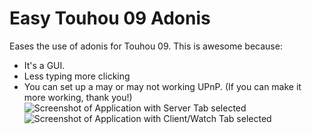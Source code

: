 # Easy Touhou 09 Adonis
Eases the use of adonis for Touhou 09.
This is awesome because:
* It's a GUI.
* Less typing more clicking
* You can set up a may or may not working UPnP. (If you can make it more working, thank you!)
![Screenshot of Application with Server Tab selected](https://i.imgur.com/E8xDpFX.png)
![Screenshot of Application with Client/Watch Tab selected](https://i.imgur.com/Ob3ujsy.png)

